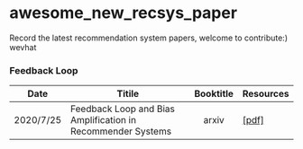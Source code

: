 # awesome_new_recsys_paper
Record the latest recommendation system papers, welcome to contribute:)
wevhat

### Feedback Loop

|             Date             | Titile                                                       |             Booktitle             |     Resources |
| ------------------------------------------------------------ | ------------------------------------------------------------ | :-------------------------------: | ------------------------------------------------------------ |
| 2020/7/25| Feedback Loop and Bias Amplification in Recommender Systems | arxiv |  [[pdf]](https://arxiv.org/abs/2007.13019)                    |

